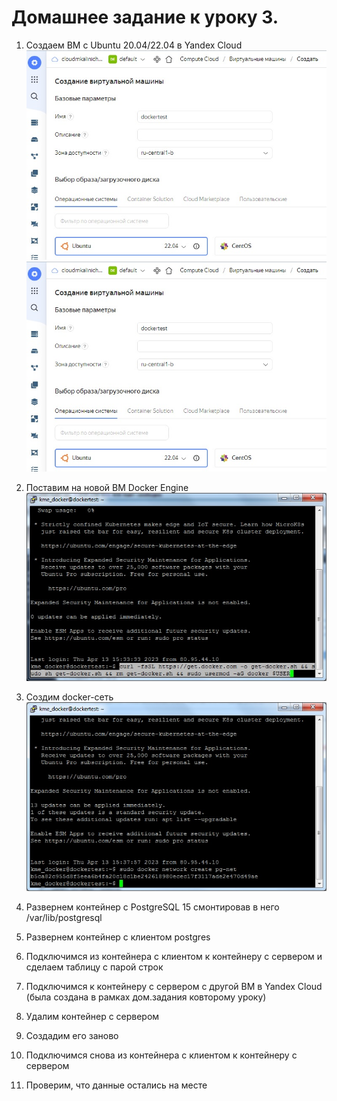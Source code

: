 # Домашнее задание к уроку 3.
1. Создаем ВМ с Ubuntu 20.04/22.04 в Yandex Cloud
![Фото](/Less2_p1.jpg)
![Фото](/Less2_p1.jpg)
1. Поставим на новой ВМ Docker Engine
![Фото](/Less2_p3.jpg)
1. Создим docker-сеть 
![Фото](/Less2_p4.jpg)
1. Развернем контейнер с PostgreSQL 15 смонтировав в него /var/lib/postgresql

1. Развернем контейнер с клиентом postgres

1. Подключимся из контейнера с клиентом к контейнеру с сервером и сделаем таблицу с парой строк

1. Подключимся к контейнеру с сервером с другой ВМ в Yandex Cloud (была создана в рамках дом.задания ковторому уроку)

1. Удалим контейнер с сервером

1. Создадим его заново

1. Подключимся снова из контейнера с клиентом к контейнеру с сервером

1. Проверим, что данные остались на месте
